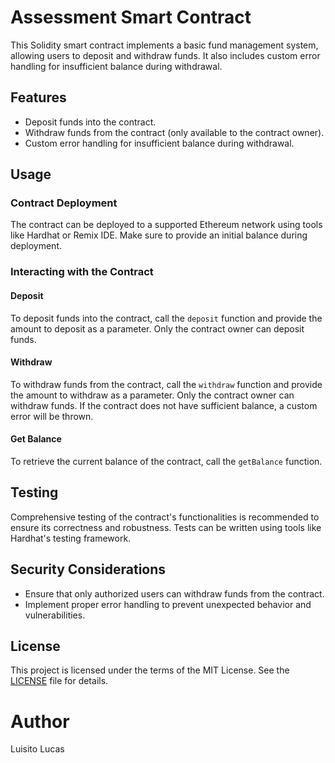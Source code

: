 # Assessment Smart Contract

This Solidity smart contract implements a basic fund management system, allowing users to deposit and withdraw funds. It also includes custom error handling for insufficient balance during withdrawal.

## Features

- Deposit funds into the contract.
- Withdraw funds from the contract (only available to the contract owner).
- Custom error handling for insufficient balance during withdrawal.

## Usage

### Contract Deployment

The contract can be deployed to a supported Ethereum network using tools like Hardhat or Remix IDE. Make sure to provide an initial balance during deployment.

### Interacting with the Contract

#### Deposit

To deposit funds into the contract, call the `deposit` function and provide the amount to deposit as a parameter. Only the contract owner can deposit funds.

#### Withdraw

To withdraw funds from the contract, call the `withdraw` function and provide the amount to withdraw as a parameter. Only the contract owner can withdraw funds. If the contract does not have sufficient balance, a custom error will be thrown.

#### Get Balance

To retrieve the current balance of the contract, call the `getBalance` function.

## Testing

Comprehensive testing of the contract's functionalities is recommended to ensure its correctness and robustness. Tests can be written using tools like Hardhat's testing framework.

## Security Considerations

- Ensure that only authorized users can withdraw funds from the contract.
- Implement proper error handling to prevent unexpected behavior and vulnerabilities.

## License

This project is licensed under the terms of the MIT License. See the [LICENSE](LICENSE) file for details.

# Author
Luisito Lucas 
